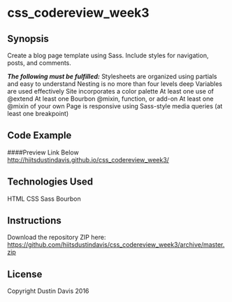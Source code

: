 # css_codereview_week3
## Synopsis
Create a blog page template using Sass. Include styles for navigation, posts, and comments.

**_The following must be fulfilled:_**
Stylesheets are organized using partials and easy to understand
Nesting is no more than four levels deep
Variables are used effectively
Site incorporates a color palette
At least one use of @extend
At least one Bourbon @mixin, function, or add-on
At least one @mixin of your own
Page is responsive using Sass-style media queries (at least one breakpoint)

## Code Example
####Preview Link Below
http://hiitsdustindavis.github.io/css_codereview_week3/

## Technologies Used
HTML CSS Sass Bourbon

## Instructions
Download the repository ZIP here: https://github.com/hiitsdustindavis/css_codereview_week3/archive/master.zip

## License
Copyright Dustin Davis 2016
